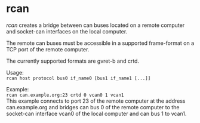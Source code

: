 # rcan

*rcan* creates a bridge between can buses located on a remote computer 
and socket-can interfaces on the local computer.

The remote can buses must be accessible in a supported frame-format on a 
TCP port of the remote computer.

The currently supported formats are gvret-b and crtd.

Usage:  
    ```rcan host protocol bus0 if_name0 [bus1 if_name1 [...]]```

Example:  
    ```rcan can.example.org:23 crtd 0 vcan0 1 vcan1```  
This example connects to port 23 of the remote computer at the address can.example.org and bridges can bus 0 of the remote computer to the socket-can interface vcan0 of the local computer and can bus 1 to vcan1.

 



